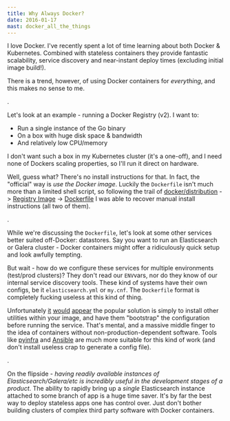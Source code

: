 ```yaml
---
title: Why Always Docker?
date: 2016-01-17
mast: docker_all_the_things
---
```


I love Docker. I've recently spent a lot of time learning about both Docker & Kubernetes. Combined with stateless containers they provide fantastic scalability, service discovery and near-instant deploy times (excluding initial image build!).

There is a trend, however, of using Docker containers for _everything_, and this makes no sense to me.

.

Let's look at an example - running a Docker Registry (v2). I want to:

+ Run a single instance of the Go binary
+ On a box with huge disk space & bandwidth
+ And relatively low CPU/memory

I don't want such a box in my Kubernetes cluster (it's a one-off), and I need none of Dockers scaling properties, so I'll run it direct on hardware.

Well, guess what? There's no install instructions for that. In fact, the "official" way is _use the Docker image_. Luckily the `Dockerfile` isn't much more than a limited shell script, so following the trail of [docker/distribution](https://github.com/docker/distribution) -> [Registry Image](https://hub.docker.com/_/registry/) -> [Dockerfile](https://github.com/docker/distribution-library-image/blob/0258654c749c96ca876b1d9ce456bee42b6794de/Dockerfile) I was able to recover manual install instructions (all two of them).

.

While we're discussing the `Dockerfile`, let's look at some other services better suited off-Docker: datastores. Say you want to run an Elasticsearch or Galera cluster - Docker containers might offer a ridiculously quick setup and look awfully tempting.

But wait - how do we configure these services for multiple environments (test/prod clusters)? They don't read our `ENV`vars, nor do they know of our internal service discovery tools. These kind of systems have their own configs, be it `elasticsearch.yml` or `my.cnf`. The `Dockerfile` format is completely fucking useless at this kind of thing.

Unfortunately [it](http://blog.tryolabs.com/2015/03/26/configurable-docker-containers-for-multiple-environments/) [would](https://blog.codeship.com/cross-platform-docker-development-environment/) [appear](https://groups.google.com/forum/#!topic/docker-user/Vi6oj9FW2m4) the popular solution is simply to install other utilities within your image, and have them "bootstrap" the configuration before running the service. That's mental, and a massive middle finger to the idea of containers without non-production-dependent software. Tools like [pyinfra](https://github.com/Fizzadar/pyinfra) and [Ansible](https://github.com/Ansible/ansible) are much more suitable for this kind of work (and don't install useless crap to generate a config file).

.

On the flipside - _having readily available instances of Elasticsearch/Galera/etc is incredibly useful in the development stages of a product_. The ability to rapidly bring up a _single_ Elasticsearch instance attached to some branch of app is a huge time saver. It's by far the best way to deploy stateless apps one has control over. Just don't bother building clusters of complex third party software with Docker containers.
